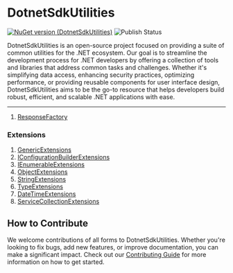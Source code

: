 # DotnetSdkUtilities
[![NuGet version (DotnetSdkUtilities)](https://img.shields.io/nuget/v/DotnetSdkUtilities.svg?style=flat-square)](https://www.nuget.org/packages/DotnetSdkUtilities/)
![Publish Status](https://github.com/twjackysu/DotnetSdkUtilities/actions/workflows/nuget-publish.yml/badge.svg)

DotnetSdkUtilities is an open-source project focused on providing a suite of common utilities for the .NET ecosystem. Our goal is to streamline the development process for .NET developers by offering a collection of tools and libraries that address common tasks and challenges. Whether it's simplifying data access, enhancing security practices, optimizing performance, or providing reusable components for user interface design, DotnetSdkUtilities aims to be the go-to resource that helps developers build robust, efficient, and scalable .NET applications with ease.

---

1. [ResponseFactory](https://github.com/twjackysu/DotnetSdkUtilities/blob/master/DotnetSdkUtilities/Factory/ResponseFactory/README.md)


### Extensions

1. [GenericExtensions](https://github.com/twjackysu/DotnetSdkUtilities/blob/master/DotnetSdkUtilities/Extensions/GenericExtensions/README.md)
2. [IConfigurationBuilderExtensions](https://github.com/twjackysu/DotnetSdkUtilities/blob/master/DotnetSdkUtilities/Extensions/IConfigurationBuilderExtensions/README.md)
3. [IEnumerableExtensions](https://github.com/twjackysu/DotnetSdkUtilities/blob/master/DotnetSdkUtilities/Extensions/IEnumerableExtensions/README.md)
4. [ObjectExtensions](https://github.com/twjackysu/DotnetSdkUtilities/blob/master/DotnetSdkUtilities/Extensions/ObjectExtensions/README.md)
5. [StringExtensions](https://github.com/twjackysu/DotnetSdkUtilities/blob/master/DotnetSdkUtilities/Extensions/StringExtensions/README.md)
6. [TypeExtensions](https://github.com/twjackysu/DotnetSdkUtilities/blob/master/DotnetSdkUtilities/Extensions/TypeExtensions/README.md)
7. [DateTimeExtensions](https://github.com/twjackysu/DotnetSdkUtilities/blob/master/DotnetSdkUtilities/Extensions/DateTimeExtensions/README.md)
8. [ServiceCollectionExtensions](https://github.com/twjackysu/DotnetSdkUtilities/blob/master/DotnetSdkUtilities/Extensions/ServiceCollectionExtensions/README.md)


## How to Contribute

We welcome contributions of all forms to DotnetSdkUtilities. Whether you're looking to fix bugs, add new features, or improve documentation, you can make a significant impact. Check out our [Contributing Guide](CONTRIBUTING.md) for more information on how to get started.